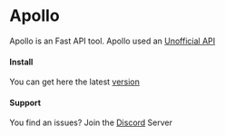 # Apollo

Apollo is an Fast API tool. 
Apollo used an [Unofficial API](https://fortnite-api.com)

#### Install

You can get here the latest [version](https://fortnite-api.com/)

#### Support

You find an issues?
Join the [Discord](https://discord.gg/jvX5DaG7nR) Server